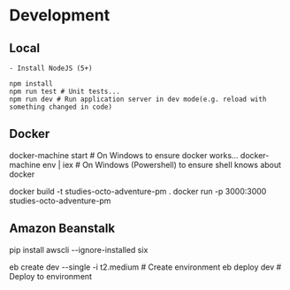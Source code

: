 # Development

## Local

    - Install NodeJS (5+)
    
    npm install
    npm run test # Unit tests...
    npm run dev # Run application server in dev mode(e.g. reload with something changed in code)
     
 
## Docker
  
   docker-machine start # On Windows to ensure docker works...
   docker-machine env | iex # On Windows (Powershell) to ensure shell knows about docker
   
   docker build -t studies-octo-adventure-pm .
   docker run -p 3000:3000 studies-octo-adventure-pm

## Amazon Beanstalk

  pip install awscli --ignore-installed six

  eb create dev --single -i t2.medium # Create environment
  eb deploy dev # Deploy to environment
  